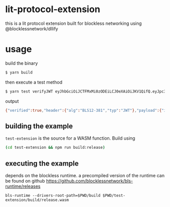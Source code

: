 # lit-protocol-extension

this is a lit protocol extension built for blockless networking using @blocklessnetwork/dllify

# usage

build the binary

```bash
$ yarn build
```

then execute a test method

```bash
$ yarn test verifyJWT eyJhbGciOiJCTFMxMi0zODEiLCJ0eXAiOiJKV1QifQ.eyJpc3MiOiJMSVQiLCJzdWIiOiIweDUwZTJkYWM1ZTc4YjU5MDVjYjA5NDk1NTQ3NDUyY2VlNjQ0MjZkYjIiLCJjaGFpbiI6InBvbHlnb24iLCJpYXQiOjE2NjgwMjg3OTIsImV4cCI6MTY2ODA3MTk5MiwiYmFzZVVybCI6Im15LWR5bmFtaWMtY29udGVudC1zZXJ2ZXIuY29tIiwicGF0aCI6Ii9haXh3emhuc2hoc3cxMTliNWU0c2tlIiwib3JnSWQiOiIiLCJyb2xlIjoiIiwiZXh0cmFEYXRhIjoiIn0.ocHC0tcGUcHaweEuZXdXRgYNFUFXrsNZmxA-q49mhNehPfXrU1wGo7To6Jbtz_mNALpJ7Hf8_vQ_Vg-Qb1-uIIIG-EPt2Pg1tX5OA-aDeyU0F12xwGu8nGjJCkZI8jfJ
```

output

```bash
{"verified":true,"header":{"alg":"BLS12-381","typ":"JWT"},"payload":{"iss":"LIT","sub":"0x50e2dac5e78b5905cb09495547452cee64426db2","chain":"polygon","iat":1668028792,"exp":1668071992,"baseUrl":"my-dynamic-content-server.com","path":"/aixwzhnshhsw119b5e4ske","orgId":"","role":"","extraData":""}}
```

## building the example

`test-extension` is the source for a WASM function. Build using

```bash
(cd test-extension && npm run build:release)
```

## executing the example

depends on the blockless runtime. a precompiled version of the runtime can be found on github https://github.com/blocklessnetwork/bls-runtime/releases

```
bls-runtime --drivers-root-path=$PWD/build $PWD/test-extension/build/release.wasm
```
